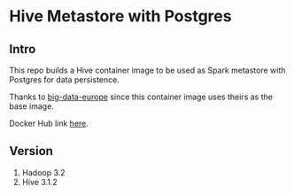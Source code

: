 # Hive Metastore with Postgres

## Intro
This repo builds a Hive container image to be used as Spark metastore with Postgres for data persistence. 

Thanks to [big-data-europe](https://github.com/big-data-europe) since this container image uses theirs as the base image.

Docker Hub link [here](https://hub.docker.com/repository/docker/gamberooni/hive-postgres-metastore).

## Version
1. Hadoop 3.2
2. Hive 3.1.2
